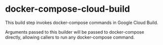 # docker-compose-cloud-build

This build step invokes docker-compose commands in Google Cloud Build.

Arguments passed to this builder will be passed to docker-compose directly, allowing callers to run any docker-compose command.
